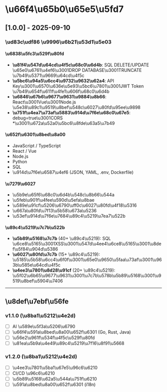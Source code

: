 # \u66f4\u65b0\u65e5\u5fd7

## [1.0.0] - 2025-09-10

### \ud83c\udf86 \u9996\u6b21\u53d1\u5e03

#### \u6838\u5fc3\u529f\u80fd
- **\u81f4\u547d\u64cd\u4f5c\u68c0\u6d4b**: SQL DELETE/UPDATE \u65e0\u6761\u4ef6\u3001DROP DATABASE\u3001TRUNCATE \u7b49\u5371\u9669\u64cd\u4f5c
- **\u5bc6\u94a5\u6cc4\u9732\u9632\u62a4**: API Key\u3001\u6570\u636e\u5e93\u5bc6\u7801\u3001JWT Token \u7b49\u654f\u611f\u4fe1\u606f\u68c0\u6d4b
- **\u6846\u67b6\u9677\u9631\u9884\u8b66**: React\u3001Vue\u3001Node.js \u5e38\u89c1\u9519\u8bef\u548c\u6027\u80fd\u95ee\u9898
- **\u751f\u4ea7\u73af\u5883\u914d\u7f6e\u68c0\u67e5**: debug=true\u3001CORS *\u3001\u672a\u52a0\u5bc6\u8fde\u63a5\u7b49

#### \u652f\u6301\u8bed\u8a00
- JavaScript / TypeScript
- React / Vue
- Node.js
- Python
- SQL
- \u914d\u7f6e\u6587\u4ef6 (JSON, YAML, .env, Dockerfile)

#### \u7279\u6027
- \u5b9e\u65f6\u68c0\u6d4b\u548c\u8b66\u544a
- \u5feb\u901f\u4fee\u590d\u5efa\u8bae
- \u589e\u91cf\u5206\u6790\uff0c\u6027\u80fd\u4f18\u5316
- \u667a\u80fd\u7f13\u5b58\u673a\u5236
- \u53ef\u914d\u7f6e\u7684\u89c4\u5219\u7ea7\u522b

#### \u89c4\u5219\u7c7b\u522b
- **\u5b89\u5168\u7c7b** (40+ \u89c4\u5219): SQL \u6ce8\u5165\u3001XSS\u3001\u547d\u4ee4\u6ce8\u5165\u3001\u8def\u5f84\u904d\u5386
- **\u6027\u80fd\u7c7b** (15+ \u89c4\u5219): \u5185\u5b58\u6cc4\u6f0f\u3001\u65e0\u9650\u5faa\u73af\u3001\u963b\u585e\u64cd\u4f5c
- **\u4ee3\u7801\u8d28\u91cf** (20+ \u89c4\u5219): \u5f02\u6b65\u9677\u9631\u3001\u7c7b\u578b\u5b89\u5168\u3001\u9519\u8bef\u5904\u7406

---

## \u8def\u7ebf\u56fe

### v1.1.0 (\u8ba1\u5212\u4e2d)
- [ ] AI \u589e\u5f3a\u5206\u6790
- [ ] \u66f4\u591a\u8bed\u8a00\u652f\u6301 (Go, Rust, Java)
- [ ] \u56e2\u961f\u534f\u4f5c\u529f\u80fd
- [ ] \u81ea\u5b9a\u4e49\u89c4\u5219\u7f16\u8f91\u5668

### v1.2.0 (\u8ba1\u5212\u4e2d)
- [ ] \u4ee3\u7801\u5ba1\u67e5\u96c6\u6210
- [ ] CI/CD \u96c6\u6210
- [ ] \u5b89\u5168\u62a5\u544a\u751f\u6210
- [ ] \u591a\u8bed\u8a00\u652f\u6301 (i18n)